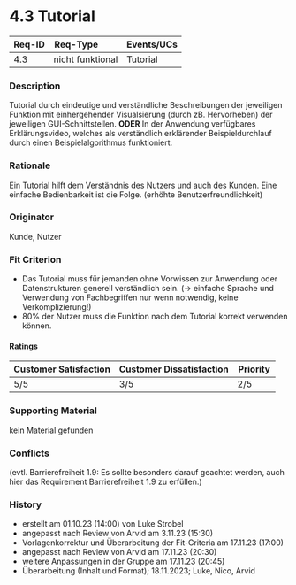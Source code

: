 # 4.3 Tutorial

| Req-ID | Req-Type         | Events/UCs |
|--------|------------------|------------|
| 4.3    | nicht funktional | Tutorial   |  

### Description
Tutorial durch eindeutige und verständliche Beschreibungen der jeweiligen Funktion mit einhergehender Visualsierung (durch zB. Hervorheben) der jeweiligen GUI-Schnittstellen.
__ODER__
In der Anwendung verfügbares Erklärungsvideo, welches als verständlich erklärender Beispieldurchlauf durch einen Beispielalgorithmus funktioniert.

### Rationale
Ein Tutorial hilft dem Verständnis des Nutzers und auch des Kunden. Eine einfache Bedienbarkeit ist die Folge. (erhöhte Benutzerfreundlichkeit)

### Originator
Kunde, Nutzer 

### Fit Criterion
- Das Tutorial muss für jemanden ohne Vorwissen zur Anwendung oder Datenstrukturen generell verständlich sein. (-> einfache Sprache und Verwendung von Fachbegriffen nur wenn notwendig, keine Verkomplizierung!)
- 80% der Nutzer muss die Funktion nach dem Tutorial korrekt verwenden können.

#### Ratings
| Customer Satisfaction | Customer Dissatisfaction | Priority |
|-----------------------|--------------------------|----------|
| 5/5                     | 3/5                        | 2/5        |  

### Supporting Material
kein Material gefunden
  
### Conflicts
(evtl. Barrierefreiheit 1.9: Es sollte besonders darauf geachtet werden, auch hier das Requirement Barrierefreiheit 1.9 zu erfüllen.)  

### History
- erstellt am 01.10.23 (14:00) von Luke Strobel
- angepasst nach Review von Arvid am 3.11.23 (15:30)
- Vorlagenkorrektur und Überarbeitung der Fit-Criteria am 17.11.23 (17:00)
- angepasst nach Review von Arvid am 17.11.23 (20:30)
- weitere Anpassungen in der Gruppe am 17.11.23 (20:45)
- Überarbeitung (Inhalt und Format); 18.11.2023; Luke, Nico, Arvid
